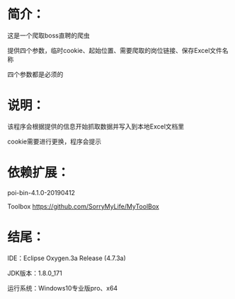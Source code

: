 简介：
=
这是一个爬取boss直聘的爬虫

提供四个参数，临时cookie、起始位置、需要爬取的岗位链接、保存Excel文件名称

四个参数都是必须的

说明：
=
该程序会根据提供的信息开始抓取数据并写入到本地Excel文档里

cookie需要进行更换，程序会提示

依赖扩展：
=
poi-bin-4.1.0-20190412

Toolbox
https://github.com/SorryMyLife/MyToolBox

结尾：
=
IDE：Eclipse Oxygen.3a Release (4.7.3a)

JDK版本：1.8.0_171

运行系统：Windows10专业版pro、x64

